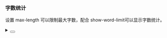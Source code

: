 ### 字数统计

设置 <yc-tag>max-length</yc-tag> 可以限制最大字数，配合 <yc-tag>show-word-limit</yc-tag>可以显示字数统计。

<div class="cell-demo vp-raw">
  <yc-space
    direction="vertical"
    size="large"
    fill>
    <yc-input
      :style="{ width: '320px' }"
      placeholder="Please enter something"
      :max-length="10"
      allow-clear
      show-word-limit />
    <yc-input
      :style="{ width: '320px' }"
      placeholder="Please enter something"
      :max-length="{ length: 10, errorOnly: true }"
      allow-clear
      show-word-limit />
  </yc-space>
</div>

<details>
<summary>
 <button class="code-btn"  >
    <icon-code />
 </button>
</summary>

```vue
<template>
  <yc-space
    direction="vertical"
    size="large"
    fill>
    <yc-input
      :style="{ width: '320px' }"
      placeholder="Please enter something"
      :max-length="10"
      allow-clear
      show-word-limit />
    <yc-input
      :style="{ width: '320px' }"
      placeholder="Please enter something"
      :max-length="{ length: 10, errorOnly: true }"
      allow-clear
      show-word-limit />
  </yc-space>
</template>
```

</details>
